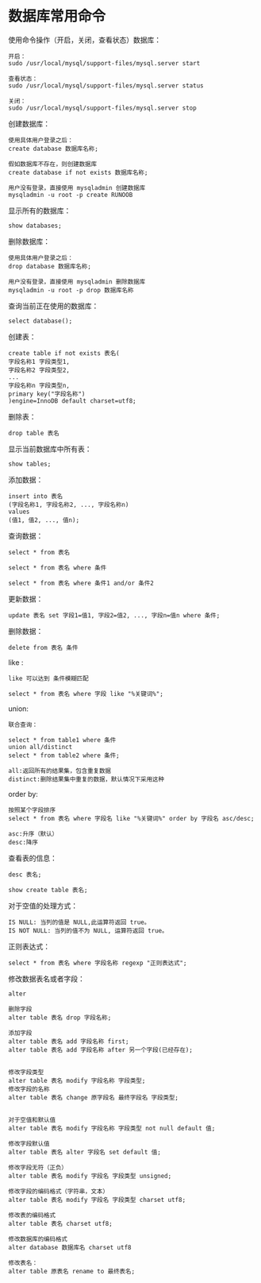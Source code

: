 # 数据库常用命令

使用命令操作（开启，关闭，查看状态）数据库：
	
	开启：
	sudo /usr/local/mysql/support-files/mysql.server start
	
	查看状态：
	sudo /usr/local/mysql/support-files/mysql.server status
	
	关闭：
	sudo /usr/local/mysql/support-files/mysql.server stop

创建数据库：

	使用具体用户登录之后：
	create database 数据库名称;
	
	假如数据库不存在，则创建数据库
	create database if not exists 数据库名称;
	
	用户没有登录，直接使用 mysqladmin 创建数据库
	mysqladmin -u root -p create RUNOOB
	
显示所有的数据库：

	show databases;
	
删除数据库：
	
	使用具体用户登录之后：
	drop database 数据库名称;
	
	用户没有登录，直接使用 mysqladmin 删除数据库
	mysqladmin -u root -p drop 数据库名称
	
查询当前正在使用的数据库：
	
	select database();
	
	
创建表：
	
	create table if not exists 表名(
	字段名称1 字段类型1,
	字段名称2 字段类型2,
	...
	字段名称n 字段类型n,
	primary key("字段名称")
	)engine=InnoDB default charset=utf8;
	
删除表：
	
	drop table 表名
	
显示当前数据库中所有表：
	
	show tables;
	
添加数据：
	
	insert into 表名
	(字段名称1, 字段名称2, ..., 字段名称n)
	values
	(值1, 值2, ..., 值n);
	
查询数据：
	
	select * from 表名
	
	select * from 表名 where 条件
	
	select * from 表名 where 条件1 and/or 条件2
	
更新数据：
	
	update 表名 set 字段1=值1, 字段2=值2, ..., 字段n=值n where 条件;
	
删除数据：
	
	delete from 表名 条件
	
like :
	
	like 可以达到 条件模糊匹配
	
	select * from 表名 where 字段 like "%关键词%";
	

union:
	
	联合查询：
	
	select * from table1 where 条件
	union all/distinct
	select * from table2 where 条件;
	
	all:返回所有的结果集，包含重复数据
	distinct:删除结果集中重复的数据，默认情况下采用这种
	
order by:

	按照某个字段排序
	select * from 表名 where 字段名 like "%关键词%" order by 字段名 asc/desc;
	
	asc:升序（默认）
	desc:降序
	
	
查看表的信息：
	
	desc 表名;
	
	show create table 表名;
	
对于空值的处理方式：
	
	IS NULL: 当列的值是 NULL,此运算符返回 true。
	IS NOT NULL: 当列的值不为 NULL, 运算符返回 true。
	
	
正则表达式：

	select * from 表名 where 字段名称 regexp "正则表达式";
	
	
修改数据表名或者字段：
	
	alter
	
	删除字段
	alter table 表名 drop 字段名称;
	
	添加字段
	alter table 表名 add 字段名称 first;
	alter table 表名 add 字段名称 after 另一个字段(已经存在);
	
	
	修改字段类型
	alter table 表名 modify 字段名称 字段类型;
	修改字段的名称
	alter table 表名 change 原字段名 最终字段名 字段类型;
	
	
	对于空值和默认值
	alter table 表名 modify 字段名称 字段类型 not null default 值;
	
	修改字段默认值
	alter table 表名 alter 字段名 set default 值;
	
	修改字段无符（正负）
	alter table 表名 modify 字段名 字段类型 unsigned;
	
	修改字段的编码格式（字符串，文本）
	alter table 表名 modify 字段名 字段类型 charset utf8;
	
	修改表的编码格式
	alter table 表名 charset utf8;
	
	修改数据库的编码格式
	alter database 数据库名 charset utf8
	
	修改表名：
	alter table 原表名 rename to 最终表名;
	
	
	

	
	

